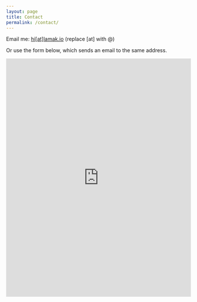 ```yaml
---
layout: page
title: Contact
permalink: /contact/
---
```


Email me: [hi[at]lamak.io](mailto:hi[at]lamak.io) (replace [at] with @)

Or use the form below, which sends an email to the same address.

<iframe src="https://docs.google.com/forms/d/e/1FAIpQLSeF8SW6kOSaoEbGzaD0W9yJAUaC5S-8go83jna1297NNQ9h0Q/viewform?embedded=true" width="100%" height="650" frameborder="0" marginheight="0" marginwidth="0">Loading…</iframe>